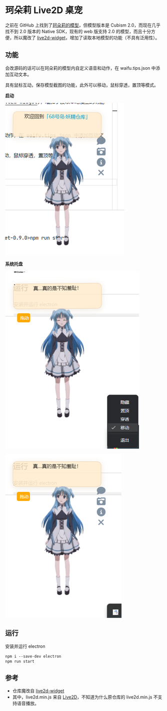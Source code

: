 # 珂朵莉 Live2D 桌宠

之前在 GitHub 上找到了[珂朵莉的模型](https://github.com/akikowork/chtholly_kanban)，但模型版本是 Cubism 2.0，而现在几乎找不到 2.0 版本的 Native SDK，现有的 web 版支持 2.0 的模型，而且十分方便，所以魔改了 [live2d-widget](https://github.com/stevenjoezhang/live2d-widget)，增加了读取本地模型的功能（不具有泛用性）。

## 功能

会改源码的话可以在珂朵莉的模型内自定义语音和动作，在 waifu.tips.json 中添加互动文本。

具有鼠标互动，保存模型截图的功能，此外可以移动，鼠标穿透，置顶等模式。

**启动**

![启动](./samples/Snipaste_2023-07-16_23-01-38.png)

**系统托盘**

![系统托盘1](./samples/Snipaste_2023-07-16_23-02-26.png)

![系统托盘2](./samples/Snipaste_2023-07-16_23-02-45.png)

## 运行

安装并运行 electron
```shell
npm i --save-dev electron
npm run start
```

## 参考
* 仓库魔改自 [live2d-widget](https://github.com/stevenjoezhang/live2d-widget)
* 其中，live2d.min.js 来自 [Live2D](https://github.com/galnetwen/Live2D)，不知道为什么原仓库的 live2d.min.js 不支持语音播放。
